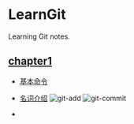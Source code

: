 # LearnGit
Learning Git notes.

## [chapter1](./chapter1/chapter1.txt)

- [基本命令](./chapter1/基本命令.txt)

- [名词介绍](./chapter1/名词介绍.txt)
  ![git-add](https://www.liaoxuefeng.com/files/attachments/919020074026336/0)   ![git-commit](https://www.liaoxuefeng.com/files/attachments/919020100829536/0)

- 

  